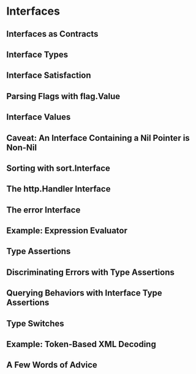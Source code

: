 # Interfaces

## Interfaces as Contracts

## Interface Types

## Interface Satisfaction

## Parsing Flags with flag.Value

## Interface Values

## Caveat: An Interface Containing a Nil Pointer is Non-Nil

## Sorting with sort.Interface

## The http.Handler Interface

## The error Interface

## Example: Expression Evaluator

## Type Assertions

## Discriminating Errors with Type Assertions

## Querying Behaviors with Interface Type Assertions

## Type Switches 

## Example: Token-Based XML Decoding 

## A Few Words of Advice